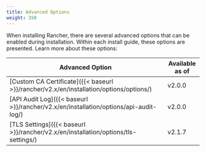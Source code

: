 ```yaml
---
title: Advanced Options
weight: 350
---
```


When installing Rancher, there are several advanced options that can be enabled during installation. Within each install guide, these options are presented. Learn more about these options:

| Advanced Option | Available as of |
| --- | ---|
| [Custom CA Certificate]({{< baseurl >}}/rancher/v2.x/en/installation/options/options/) | v2.0.0 |
| [API Audit Log]({{< baseurl >}}/rancher/v2.x/en/installation/options/api-audit-log/) | v2.0.0 |
| [TLS Settings]({{< baseurl >}}/rancher/v2.x/en/installation/options/tls-settings/) | v2.1.7 |
